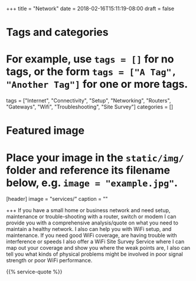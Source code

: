+++
title = "Network"
date = 2018-02-16T15:11:19-08:00
draft = false

# Tags and categories
# For example, use `tags = []` for no tags, or the form `tags = ["A Tag", "Another Tag"]` for one or more tags.
tags = ["Internet", "Connectivity", "Setup", "Networking", "Routers", "Gateways", "Wifi", "Troubleshooting", "Site Survey"]
categories = []

# Featured image
# Place your image in the `static/img/` folder and reference its filename below, e.g. `image = "example.jpg"`.
[header]
image = "services/"
caption = ""

+++
If you have a small home or business network and need setup, maintenance or trouble-shooting with a router, switch or modem I can provide you with a comprehensive analysis/quote on what you need to maintain a healthy network. I also can help you with WiFi setup, and maintenance. If you need good WiFi coverage, are having trouble with interference or speeds I also offer a WiFi Site Survey Service where I can map out your coverage and show you where the weak points are, I also can tell you what kinds of physical problems might be involved in poor signal strength or poor WiFi performance.<!--more-->

{{% service-quote %}} 